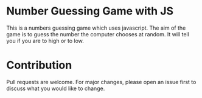 # Number Guessing Game with JS
This is a numbers guessing game which uses javascript. The aim of the game is to guess the number the computer chooses at random. It will tell you if you are to high or to low.

# Contribution 
Pull requests are welcome. For major changes, please open an issue first to discuss what you would like to change. 
